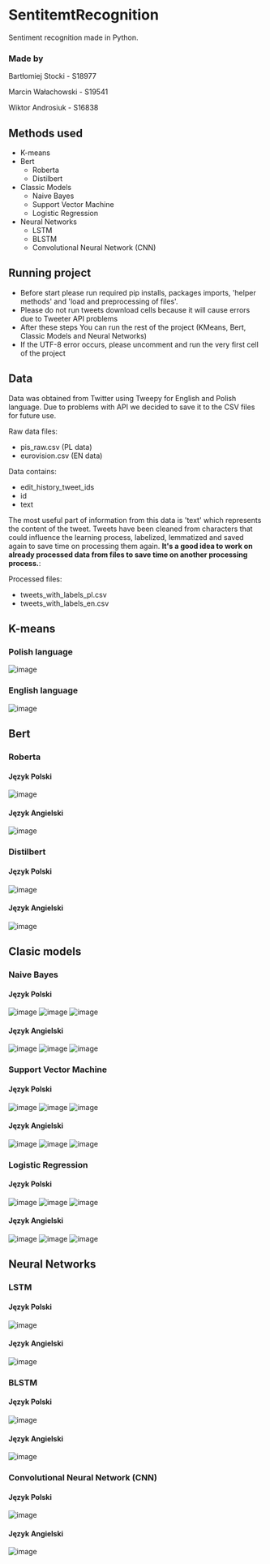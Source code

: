# SentitemtRecognition
Sentiment recognition made in Python.

### Made by 
Bartłomiej Stocki - S18977

Marcin Wałachowski - S19541

Wiktor Androsiuk - S16838

## Methods used
- K-means
- Bert
  - Roberta
  - Distilbert
- Classic Models 
  - Naive Bayes
  - Support Vector Machine
  - Logistic Regression
- Neural Networks
  - LSTM
  - BLSTM
  - Convolutional Neural Network (CNN)

## Running project
- Before start please run required pip installs, packages imports, 'helper methods' and 'load and preprocessing of files'.
- Please do not run tweets download cells because it will cause errors due to Tweeter API problems 
- After these steps You can run the rest of the project (KMeans, Bert, Classic Models and Neural Networks)
- If the UTF-8 error occurs, please uncomment and run the very first cell of the project

## Data 
Data was obtained from Twitter using Tweepy for English and Polish language. Due to problems with API we decided to save it to the CSV files for future use.

Raw data files:
  - pis_raw.csv (PL data)
  - eurovision.csv (EN data)

Data contains:
- edit_history_tweet_ids
- id
- text

The most useful part of information from this data is 'text' which represents the content of the tweet. Tweets have been cleaned from characters that could influence the learning process, labelized, lemmatized and saved again to save time on processing them again. **It's a good idea to work on already processed data from files to save time on another processing process.**:

Processed files: 
  - tweets_with_labels_pl.csv
  - tweets_with_labels_en.csv

## K-means
### Polish language
![image](https://github.com/s18977/SentitemtRecognition/assets/44446716/9585e076-c9ab-4cfe-a4f7-49f440250105)

### English language
![image](https://github.com/s18977/SentitemtRecognition/assets/44446716/913b660e-a0e9-4900-b678-75045805a754)

## Bert
### Roberta
#### Język Polski
![image](https://github.com/s18977/SentitemtRecognition/assets/44446716/5161cf91-5e0d-4298-bd78-1849b5aa71f4)

#### Język Angielski
![image](https://github.com/s18977/SentitemtRecognition/assets/44446716/ec4a9296-f9ca-4a70-906b-0b7152db74ce)


### Distilbert
#### Język Polski
![image](https://github.com/s18977/SentitemtRecognition/assets/44446716/253a4b33-d0bf-4871-8381-66aa262c718c)

#### Język Angielski
![image](https://github.com/s18977/SentitemtRecognition/assets/44446716/3c21e228-f3eb-4165-9962-16b8054ac541)

## Clasic models
### Naive Bayes
#### Język Polski
![image](https://github.com/s18977/SentitemtRecognition/assets/44446716/f284705a-164f-4aca-ad39-8a5325ad7bd7)
![image](https://github.com/s18977/SentitemtRecognition/assets/44446716/593af571-565a-4a98-8b3f-c1488cdcfe7a)
![image](https://github.com/s18977/SentitemtRecognition/assets/44446716/b02773fb-d7e9-42b0-aab0-04ecbec8ffed)

#### Język Angielski
![image](https://github.com/s18977/SentitemtRecognition/assets/44446716/f363efe8-6695-445d-9760-796a5d91bcbc)
![image](https://github.com/s18977/SentitemtRecognition/assets/44446716/649402dc-7544-4bab-8bbe-0a9ab95ab0b6)
![image](https://github.com/s18977/SentitemtRecognition/assets/44446716/5baaa6d3-2513-4a2f-8474-be2959d89086)

### Support Vector Machine
#### Język Polski
![image](https://github.com/s18977/SentitemtRecognition/assets/44446716/3407b18b-c824-491e-8c75-a6b65fadb188)
![image](https://github.com/s18977/SentitemtRecognition/assets/44446716/7f1ab02a-2955-4313-8715-8bbc566fb2f3)
![image](https://github.com/s18977/SentitemtRecognition/assets/44446716/a95c17dd-16c2-4f7d-8e93-ab5c6a965e34)

#### Język Angielski
![image](https://github.com/s18977/SentitemtRecognition/assets/44446716/cd094441-54eb-4443-93f6-557e07c62f03)
![image](https://github.com/s18977/SentitemtRecognition/assets/44446716/21e6289d-dd9a-4379-a217-e23ab1b89442)
![image](https://github.com/s18977/SentitemtRecognition/assets/44446716/76e6c7a2-4f15-494f-a1a1-44076e415420)

### Logistic Regression
#### Język Polski
![image](https://github.com/s18977/SentitemtRecognition/assets/44446716/22e2a3c3-7cdb-44d0-9ec3-f8dd362f31d5)
![image](https://github.com/s18977/SentitemtRecognition/assets/44446716/e1e999e6-c256-4408-a466-5ca660d7ce3c)
![image](https://github.com/s18977/SentitemtRecognition/assets/44446716/768fe3d1-d47d-4ef1-bab0-589f465d4d61)

#### Język Angielski
![image](https://github.com/s18977/SentitemtRecognition/assets/44446716/a96aa6e4-53a1-4df9-8ec1-f707d96a8ba1)
![image](https://github.com/s18977/SentitemtRecognition/assets/44446716/0f3fb5af-91ad-4ae2-8100-82b500fe2188)
![image](https://github.com/s18977/SentitemtRecognition/assets/44446716/a63f31d2-4f1f-4585-b247-b77d0ab6c257)

## Neural Networks
### LSTM
#### Język Polski
![image](https://github.com/s18977/SentitemtRecognition/assets/44446716/213d32ec-2376-4b2a-a589-0e4ff087f281)

#### Język Angielski
![image](https://github.com/s18977/SentitemtRecognition/assets/44446716/97484ccd-2c2c-42de-8cd4-416b8c621bda)

### BLSTM
#### Język Polski
![image](https://github.com/s18977/SentitemtRecognition/assets/44446716/a0adba33-29a8-4725-8103-75a83241cb96)

#### Język Angielski
![image](https://github.com/s18977/SentitemtRecognition/assets/44446716/30324d10-4e06-4299-900e-47546aa95e32)

### Convolutional Neural Network (CNN)
#### Język Polski
![image](https://github.com/s18977/SentitemtRecognition/assets/44446716/2c09d64d-9b17-45e9-b7df-0400cf427ff0)

#### Język Angielski
![image](https://github.com/s18977/SentitemtRecognition/assets/44446716/bfe8cc6f-8b74-449d-a16b-8343bb49018f)
